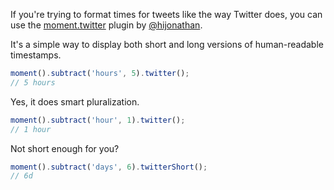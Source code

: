 If you're trying to format times for tweets like the way Twitter does, you can use the [moment.twitter](https://github.com/hijonathan/moment.twitter) plugin by [@hijonathan](https://github.com/hijonathan).

It's a simple way to display both short and long versions of human-readable timestamps.

```javascript
moment().subtract('hours', 5).twitter();
// 5 hours
```

Yes, it does smart pluralization.

```javascript
moment().subtract('hour', 1).twitter();
// 1 hour
```

Not short enough for you?

```javascript
moment().subtract('days', 6).twitterShort();
// 6d
```
